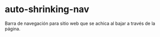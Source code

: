 # auto-shrinking-nav
Barra de navegación para sitio web que se achica al bajar a través de  la página.
